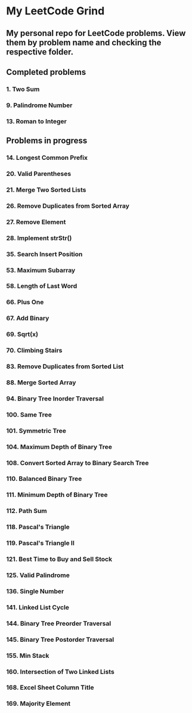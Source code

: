 # My LeetCode Grind

## My personal repo for LeetCode problems. View them by problem name and checking the respective folder.

## Completed problems
### 1. Two Sum
### 9. Palindrome Number
### 13. Roman to Integer

## Problems in progress
### 14. Longest Common Prefix
### 20. Valid Parentheses
### 21. Merge Two Sorted Lists
### 26. Remove Duplicates from Sorted Array
### 27. Remove Element
### 28. Implement strStr()
### 35. Search Insert Position
### 53. Maximum Subarray
### 58. Length of Last Word
### 66. Plus One
### 67. Add Binary
### 69. Sqrt(x)
### 70. Climbing Stairs
### 83. Remove Duplicates from Sorted List
### 88. Merge Sorted Array
### 94. Binary Tree Inorder Traversal
### 100. Same Tree
### 101. Symmetric Tree
### 104. Maximum Depth of Binary Tree
### 108. Convert Sorted Array to Binary Search Tree
### 110. Balanced Binary Tree
### 111. Minimum Depth of Binary Tree
### 112. Path Sum
### 118. Pascal's Triangle
### 119. Pascal's Triangle II
### 121. Best Time to Buy and Sell Stock
### 125. Valid Palindrome
### 136. Single Number
### 141. Linked List Cycle
### 144. Binary Tree Preorder Traversal
### 145. Binary Tree Postorder Traversal
### 155. Min Stack
### 160. Intersection of Two Linked Lists
### 168. Excel Sheet Column Title
### 169. Majority Element